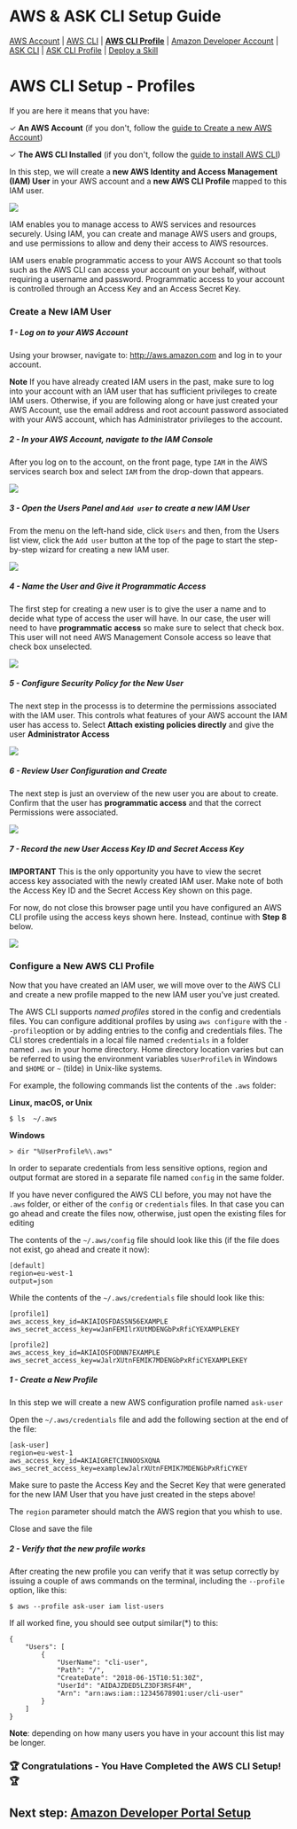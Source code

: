 # AWS & ASK CLI Setup Guide
[AWS Account](new-aws-account.md) | [AWS CLI](aws-cli-setup-intro.html) | **[AWS CLI Profile](aws-cli-setup-profile.html)** | [Amazon Developer Account](dev-portal-intro.html) | [ASK CLI](ask-cli-setup-intro.html) | [ASK CLI Profile](ask-cli-setup-profile.md) | [Deploy a Skill](deploy-sample-skill.html)


# AWS CLI Setup - Profiles

If you are here it means that you have:

✓ **An AWS Account** (if you don't, follow the [guide to Create a new AWS Account](new-aws-account.md))

✓ **The AWS CLI Installed** (if you don't, follow the [guide to install AWS CLI](aws-cli-setup-install.md))



In this step, we will create a **new AWS Identity and Access Management (IAM) User** in your AWS account and a **new AWS CLI Profile** mapped to this IAM user. 

![](iam_icon.png)

IAM enables you to manage access to AWS services and resources securely. Using IAM, you can create and manage AWS users and groups, and use permissions to allow and deny their access to AWS resources. 

IAM users enable programmatic access to your AWS Account so that tools such as the AWS CLI can access your account on your behalf, without requiring a username and password. Programmatic access to your account is controlled through an Access Key and an Access Secret Key.



### Create a New IAM User

##### 1 - Log on to your AWS Account

Using your browser, navigate to: http://aws.amazon.com and log in to your account.  

**Note** If you have already created IAM users in the past, make sure to log into your account with an IAM user that has sufficient privileges to create IAM users. Otherwise, if you are following along or have just created your AWS Account, use the email address and root account password associated with your AWS account, which has Administrator privileges to the account. 



##### 2 - In your AWS Account, navigate to the IAM Console

After you log on to the account, on the front page, type `IAM` in the AWS services search box and select `IAM`   from the drop-down that appears.

![](aws-console-iam-searchbox.png)



##### 3 - Open the Users Panel and `Add user` to create a new IAM User

From the menu on the left-hand side, click `Users` and then, from the Users list view, click the `Add user` button at the top of the page to start the step-by-step wizard for creating a new IAM user.   

![](iam-new-user-step2.png)



##### 4 - Name the User and Give it Programmatic Access

The first step for creating a new user is to give the user a name and to decide what type of access the user will have. In our case, the user will need to have **programmatic access** so make sure to select that check box. This user will not need AWS Management Console access so leave that check box unselected. 

![](iam-new-user-step3.png)



##### 5 - Configure Security Policy for the New User

The next step in the processs is to determine the permissions associated with the IAM user. This controls what features of your AWS account the IAM user has access to. Select **Attach existing policies directly** and give the user **Administrator Access** 

![](iam-new-user-step4.png)



##### 6 - Review User Configuration and Create

The next step is just an overview of the new user you are about to create. Confirm that the user has **programmatic access** and that the correct Permissions were associated.

![](iam-new-user-step5.png)



##### 7 - Record the new User Access Key ID and Secret Access Key

**IMPORTANT**  This is the only opportunity you have to view the secret access key associated with the newly created IAM user.  Make note of both the Access Key ID and the Secret Access Key shown on this page. 

For now, do not close this browser page until you have configured an AWS CLI profile using the access keys shown here. Instead, continue with **Step 8** below.



![](iam-new-user-step6.png)

### Configure a New AWS CLI Profile

Now that you have created an IAM user, we will move over to the AWS CLI and create a new profile mapped to the new IAM user you've just created.

The AWS CLI supports *named profiles* stored in the config and credentials files. You can configure additional profiles by using `aws configure` with the `--profile`option or by adding entries to the config and credentials files. The CLI stores credentials in a local file named `credentials` in a folder named `.aws` in your home directory. Home directory location varies but can be referred to using the environment variables `%UserProfile%` in Windows and `$HOME` or `~` (tilde) in Unix-like systems. 

For example, the following commands list the contents of the `.aws` folder:

**Linux, macOS, or Unix**

```
$ ls  ~/.aws
```

**Windows**

```
> dir "%UserProfile%\.aws"
```

In order to separate credentials from less sensitive options, region and output format are stored in a separate file named `config` in the same folder.

If you have never configured the AWS CLI before, you may not have the `.aws` folder, or either of the `config` or `credentials` files. In that case you can go ahead and create the files now, otherwise, just open the existing files for editing

The contents of the `~/.aws/config` file should look like this (if the file does not exist, go ahead and create it now):

```
[default]
region=eu-west-1
output=json
```

 While the contents of the `~/.aws/credentials` file should look like this:

```
[profile1]
aws_access_key_id=AKIAIOSFDAS5N56EXAMPLE
aws_secret_access_key=wJanFEMIlrXUtMDENGbPxRfiCYEXAMPLEKEY

[profile2]
aws_access_key_id=AKIAIOSFODNN7EXAMPLE
aws_secret_access_key=wJalrXUtnFEMIK7MDENGbPxRfiCYEXAMPLEKEY
```



##### 1 - Create a New Profile

In this step we will create a new AWS configuration profile named `ask-user`

Open the `~/.aws/credentials` file and add the following section at the end of the file:

```
[ask-user]
region=eu-west-1
aws_access_key_id=AKIAIGRETCINNOOSXQNA
aws_secret_access_key=examplewJalrXUtnFEMIK7MDENGbPxRfiCYKEY
```

Make sure to paste the Access Key and the Secret Key that were generated for the new IAM User that you have just created in the steps above!

The `region` parameter should match the AWS region that you whish to use.  

Close and save the file



##### 2 - Verify that the new profile works

After creating the new profile you can verify that it was setup correctly by issuing a couple of aws commands on the terminal, including the `--profile` option, like this:

```
$ aws --profile ask-user iam list-users
```

If all worked fine, you should see output similar(*) to this:

```
{
    "Users": [
        {
            "UserName": "cli-user",
            "Path": "/",
            "CreateDate": "2018-06-15T10:51:30Z",
            "UserId": "AIDAJZDED5LZ3DF3RSF4M",
            "Arn": "arn:aws:iam::12345678901:user/cli-user"
        }
    ]
}
```

**Note**:  depending on how many users you have in your account this list may be longer. 



###   🏆 **Congratulations** - You Have Completed the AWS CLI Setup! 🏆

 

## Next step:  [Amazon Developer Portal Setup](dev-portal-intro.md)
